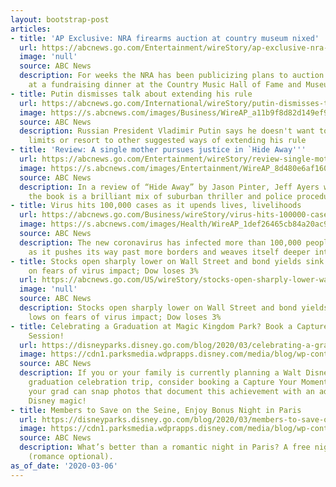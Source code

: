```yaml
---
layout: bootstrap-post
articles:
- title: 'AP Exclusive: NRA firearms auction at country museum nixed'
  url: https://abcnews.go.com/Entertainment/wireStory/ap-exclusive-nra-firearms-auction-country-museum-nixed-69434516
  image: 'null'
  source: ABC News
  description: For weeks the NRA has been publicizing plans to auction off firearms
    at a fundraising dinner at the Country Music Hall of Fame and Museum
- title: Putin dismisses talk about extending his rule
  url: https://abcnews.go.com/International/wireStory/putin-dismisses-talk-extending-rule-69434482
  image: https://s.abcnews.com/images/Business/WireAP_a11b9f8d82d149ef92ec97321000e5a4_16x9_992.jpg
  source: ABC News
  description: Russian President Vladimir Putin says he doesn't want to scrap term
    limits or resort to other suggested ways of extending his rule
- title: 'Review: A single mother pursues justice in `Hide Away'''
  url: https://abcnews.go.com/Entertainment/wireStory/review-single-mother-pursues-justice-hide-69434204
  image: https://s.abcnews.com/images/Entertainment/WireAP_8d480e6af1604c11aff44f1211a7a398_16x9_992.jpg
  source: ABC News
  description: In a review of “Hide Away” by Jason Pinter, Jeff Ayers writes that
    the book is a brilliant mix of suburban thriller and police procedural
- title: Virus hits 100,000 cases as it upends lives, livelihoods
  url: https://abcnews.go.com/Business/wireStory/virus-hits-100000-cases-upends-lives-livelihoods-69434012
  image: https://s.abcnews.com/images/Health/WireAP_1def26465cb84a20ac90898b1ee0a46a_16x9_992.jpg
  source: ABC News
  description: The new coronavirus has infected more than 100,000 people worldwide
    as it pushes its way past more borders and weaves itself deeper into daily lives
- title: Stocks open sharply lower on Wall Street and bond yields sink to record lows
    on fears of virus impact; Dow loses 3%
  url: https://abcnews.go.com/US/wireStory/stocks-open-sharply-lower-wall-street-bond-yields-69434128
  image: 'null'
  source: ABC News
  description: Stocks open sharply lower on Wall Street and bond yields sink to record
    lows on fears of virus impact; Dow loses 3%
- title: Celebrating a Graduation at Magic Kingdom Park? Book a Capture Your Moment
    Session!
  url: https://disneyparks.disney.go.com/blog/2020/03/celebrating-a-graduation-at-magic-kingdom-park-book-a-capture-your-moment-session/
  image: https://cdn1.parksmedia.wdprapps.disney.com/media/blog/wp-content/uploads/2020/03/idi378681.jpg
  source: ABC News
  description: If you or your family is currently planning a Walt Disney World Resort
    graduation celebration trip, consider booking a Capture Your Moment session so
    your grad can snap photos that document this achievement with an added dose of
    Disney magic!
- title: Members to Save on the Seine, Enjoy Bonus Night in Paris
  url: https://disneyparks.disney.go.com/blog/2020/03/members-to-save-on-the-seine-enjoy-bonus-night-in-paris/
  image: https://cdn1.parksmedia.wdprapps.disney.com/media/blog/wp-content/uploads/2020/03/fhnfdhbfi.jpg
  source: ABC News
  description: What’s better than a romantic night in Paris? A free night in Paris
    (romance optional).
as_of_date: '2020-03-06'
---
```


